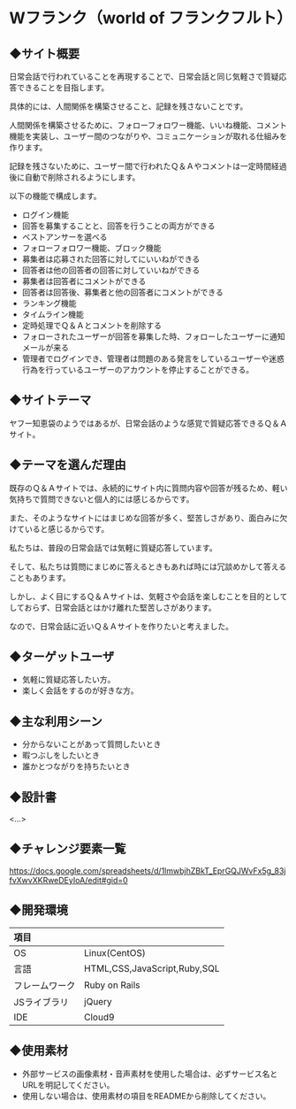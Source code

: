 # **Wフランク（world of フランクフルト）**

## ◆サイト概要
日常会話で行われていることを再現することで、日常会話と同じ気軽さで質疑応答できることを目指します。

具体的には、人間関係を構築させること、記録を残さないことです。

人間関係を構築させるために、フォローフォロワー機能、いいね機能、コメント機能を実装し、ユーザー間のつながりや、コミュニケーションが取れる仕組みを作ります。

記録を残さないために、ユーザー間で行われたＱ＆Ａやコメントは一定時間経過後に自動で削除されるようにします。

以下の機能で構成します。
* ログイン機能
* 回答を募集することと、回答を行うことの両方ができる
* ベストアンサーを選べる
* フォローフォロワー機能、ブロック機能
* 募集者は応募された回答に対してにいいねができる
* 回答者は他の回答者の回答に対していいねができる
* 募集者は回答者にコメントができる
* 回答者は回答後、募集者と他の回答者にコメントができる
* ランキング機能
* タイムライン機能
* 定時処理でＱ＆Ａとコメントを削除する
* フォローされたユーザーが回答を募集した時、フォローしたユーザーに通知メールが来る
* 管理者でログインでき、管理者は問題のある発言をしているユーザーや迷惑行為を行っているユーザーのアカウントを停止することができる。

## ◆サイトテーマ
ヤフー知恵袋のようではあるが、日常会話のような感覚で質疑応答できるＱ＆Ａサイト。

## ◆テーマを選んだ理由
既存のＱ＆Ａサイトでは、永続的にサイト内に質問内容や回答が残るため、軽い気持ちで質問できないと個人的には感じるからです。

また、そのようなサイトにはまじめな回答が多く、堅苦しさがあり、面白みに欠けていると感じるからです。

私たちは、普段の日常会話では気軽に質疑応答しています。

そして、私たちは質問にまじめに答えるときもあれば時には冗談めかして答えることもあります。

しかし、よく目にするＱ＆Ａサイトは、気軽さや会話を楽しむことを目的としてしておらず、日常会話とはかけ離れた堅苦しさがあります。

なので、日常会話に近いＱ＆Ａサイトを作りたいと考えました。

## ◆ターゲットユーザ
* 気軽に質疑応答したい方。
* 楽しく会話をするのが好きな方。

## ◆主な利用シーン
* 分からないことがあって質問したいとき
* 暇つぶしをしたいとき
* 誰かとつながりを持ちたいとき

## ◆設計書
<...>

## ◆チャレンジ要素一覧
<https://docs.google.com/spreadsheets/d/1lmwbjhZBkT_EprGQJWvFx5g_83jfvXwvXKRweDEyIoA/edit#gid=0>

## ◆開発環境
|項目| |
|:----|:----|
|OS|Linux(CentOS)|
|言語|HTML,CSS,JavaScript,Ruby,SQL|
|フレームワーク|Ruby on Rails|
|JSライブラリ|jQuery|
|IDE|Cloud9|

## ◆使用素材
- 外部サービスの画像素材・音声素材を使用した場合は、必ずサービス名とURLを明記してください。
- 使用しない場合は、使用素材の項目をREADMEから削除してください。
